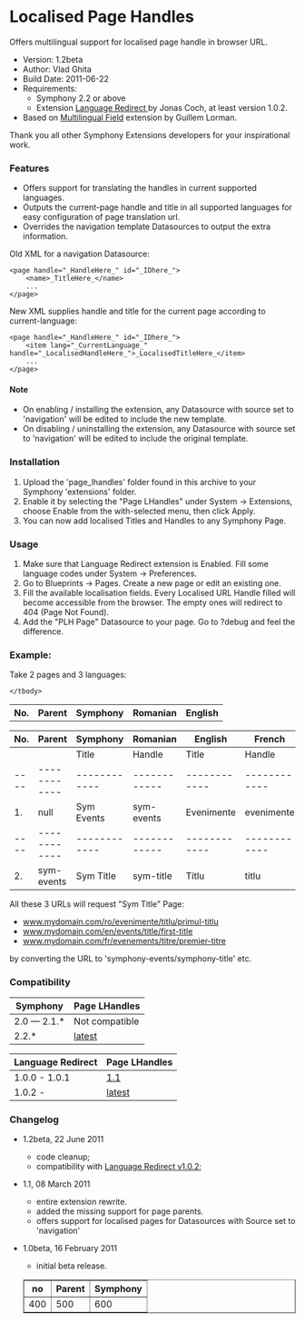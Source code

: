 Localised Page Handles
==============

Offers multilingual support for localised page handle in browser URL.

* Version: 1.2beta
* Author: Vlad Ghita
* Build Date: 2011-06-22
* Requirements:
	- Symphony 2.2 or above
	- Extension [Language Redirect ](https://github.com/klaftertief/language_redirect) by Jonas Coch, at least version 1.0.2.
* Based on [Multilingual Field](https://github.com/6ui11em/multilingual_field) extension by Guillem Lorman.

Thank you all other Symphony Extensions developers for your inspirational work.


### Features
* Offers support for translating the handles in current supported languages.
* Outputs the current-page handle and title in all supported languages for easy configuration of page translation url.
* Overrides the navigation template Datasources to output the extra information.

Old XML for a navigation Datasource:

    <page handle="_HandleHere_" id="_IDhere_">
	    <name>_TitleHere_</name>
	    ...
    </page>

New XML supplies handle and title for the current page according to current-language:

    <page handle="_HandleHere_" id="_IDhere_">
	    <item lang="_CurrentLanguage_" handle="_LocalisedHandleHere_">_LocalisedTitleHere_</item>
	    ...
    </page>

#### Note

* On enabling / installing the extension, any Datasource with source set to 'navigation' will be edited to include the new template.
* On disabling / uninstalling the extension, any Datasource with source set to 'navigation' will be edited to include the original template.



### Installation

1. Upload the 'page_lhandles' folder found in this archive to your Symphony 'extensions' folder.    
2. Enable it by selecting the "Page LHandles" under System -> Extensions, choose Enable from the with-selected menu, then click Apply.
3. You can now add localised Titles and Handles to any Symphony Page.



### Usage

1. Make sure that Language Redirect extension is Enabled. Fill some language codes under System -> Preferences.
2. Go to Blueprints -> Pages. Create a new page or edit an existing one.
3. Fill the available localisation fields. Every Localised URL Handle filled will become accessible from the browser. The empty ones will redirect to 404 (Page Not Found).
4. Add the "PLH Page" Datasource to your page. Go to ?debug and feel the difference.



### Example:

Take 2 pages and 3 languages:

<table>
	<th>No.</th>
	<th>Parent</th>
	<th>Symphony</th>
	<th>Romanian</th>
	<th>English</th>
	<tbody>

	</tbody>
</table>

No. | Parent     |         Symphony        |         Romanian        |     English     |         French          | Parameters
----|------------|-------------------------|-------------------------|-----------------|-------------------------|-----------
    |            |   Title    |   Handle   |   Title    |   Handle   | Title  | Handle |   Title    |  Handle    |
----|------------|------------|------------|------------|------------|--------|--------|------------|------------|-----------
1.  | null       | Sym Events | sym-events | Evenimente | evenimente | Events | events | Evenements | evenements | null
----|------------|------------|------------|------------|------------|--------|--------|------------|------------|-----------
2.  | sym-events | Sym Title  | sym-title  | Titlu      | titlu      | Title  | title  | Titre      | titre      | title

All these 3 URLs will request "Sym Title" Page:

- www.mydomain.com/ro/evenimente/titlu/primul-titlu
- www.mydomain.com/en/events/title/first-title
- www.mydomain.com/fr/evenements/titre/premier-titre

by converting the URL to 'symphony-events/symphony-title' etc. 



### Compatibility

   Symphony | Page LHandles
------------|----------------
2.0 — 2.1.* | Not compatible
2.2.*       | [latest](https://vlad-ghita@github.com/vlad-ghita/page_lhandles.git)


Language Redirect | Page LHandles
------------------|----------------
    1.0.0 - 1.0.1 | [1.1](https://vlad-ghita@github.com/vlad-ghita/page_lhandles/tree/1.1)
    1.0.2 -       | [latest](https://vlad-ghita@github.com/vlad-ghita/page_lhandles.git)



### Changelog

* 1.2beta, 22 June 2011
    * code cleanup;
    * compatibility with [Language Redirect v1.0.2](https://github.com/klaftertief/language_redirect);

* 1.1, 08 March 2011
    * entire extension rewrite.
	* added the missing support for page parents.
	* offers support for localised pages for Datasources with Source set to 'navigation'

* 1.0beta, 16 February 2011
	* initial beta release.

	<table border="1">
<tr>
<th>no</th>
<th>Parent</th>
<th>Symphony</th>
</tr>
<tr>
  <td>400</td>
  <td>500</td>
  <td>600</td>
</tr>
</table>